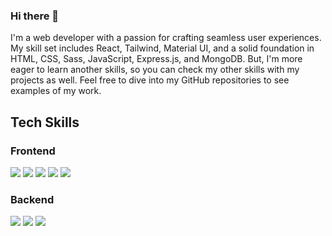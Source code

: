 ### Hi there 👋
<p>I'm a web developer with a passion for crafting seamless user experiences. My skill set includes React, Tailwind, Material UI, and a solid foundation in HTML, CSS, Sass, JavaScript, Express.js, and MongoDB.  But, I'm more eager to learn another skills, so you can check my other skills with my projects as well. Feel free to dive into my GitHub repositories to see examples of my work.<p>
<h2>Tech Skills</h2>
<h3>Frontend</h3>
<div>
 	<img src="https://img.shields.io/badge/HTML5-E34F26?style=flat&logo=HTML5&logoColor=white" />
	<img src="https://img.shields.io/badge/CSS3-1572B6?style=flat&logo=CSS3&logoColor=white" />
	<img src="https://img.shields.io/badge/javascript-F7DF1E?style=flat&logo=javascript&logoColor=white" />
	<img src="https://img.shields.io/badge/react-61DAFB?style=flat&logo=react&logoColor=white" />
	<img src="https://img.shields.io/badge/sass-CC6699?style=flat&logo=sass&logoColor=white" />
	
	

</div>
<h3>Backend</h3>
	<img src="https://img.shields.io/badge/mongodb-47A248?style=flat&logo=mongodb&logoColor=white" />
	<img src="https://img.shields.io/badge/express-000000?style=flat&logo=express&logoColor=white" />
	<img src="https://img.shields.io/badge/nodedotjs-339933?style=flat&logo=nodedotjs&logoColor=white" />

<!--
**tecla1004/tecla1004** is a ✨ _special_ ✨ repository because its `README.md` (this file) appears on your GitHub profile.

Here are some ideas to get you started:

- 🔭 I’m currently working on ...
- 🌱 I’m currently learning ...
- 👯 I’m looking to collaborate on ...
- 🤔 I’m looking for help with ...
- 💬 Ask me about ...
- 📫 How to reach me: ...
- 😄 Pronouns: ...
- ⚡ Fun fact: ...
-->
